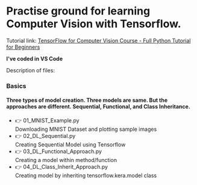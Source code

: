 # Practise ground for learning Computer Vision with Tensorflow.

Tutorial link: [TensorFlow for Computer Vision Course - Full Python Tutorial for Beginners](https://www.youtube.com/watch?v=cPmjQ9V6Hbk)

**I've coded in VS Code**

Description of files:

### __Basics__
#### Three types of model creation. Three models are same. But the approaches are different. Sequential, Functional, and Class Inheritance. 

- :point_right: 01_MNIST_Example.py<br/>
  Downloading MNIST Dataset and plotting sample images
- :point_right: 02_DL_Sequential.py<br/>
  Creating Sequential Model using Tensorflow
- :point_right: 03_DL_Functional_Approach.py<br/>
  Creating a model within method/function
- :point_right: 04_DL_Class_Inherit_Approach.py<br/>
  Creating model by inheriting tensorflow.kera.model class
